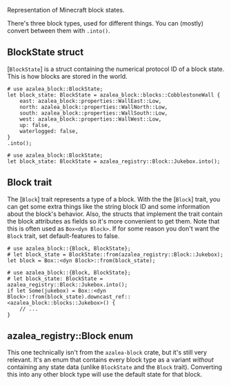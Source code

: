 Representation of Minecraft block states.

There's three block types, used for different things. You can (mostly) convert between them with `.into()`.

## BlockState struct

[`BlockState`] is a struct containing the numerical protocol ID of a block state. This is how blocks are stored in the world.

```
# use azalea_block::BlockState;
let block_state: BlockState = azalea_block::blocks::CobblestoneWall {
    east: azalea_block::properties::WallEast::Low,
    north: azalea_block::properties::WallNorth::Low,
    south: azalea_block::properties::WallSouth::Low,
    west: azalea_block::properties::WallWest::Low,
    up: false,
    waterlogged: false,
}
.into();
```
```
# use azalea_block::BlockState;
let block_state: BlockState = azalea_registry::Block::Jukebox.into();
```

## Block trait

The [`Block`] trait represents a type of a block. With the the [`Block`] trait, you can get some extra things like the string block ID and some information about the block's behavior. Also, the structs that implement the trait contain the block attributes as fields so it's more convenient to get them. Note that this is often used as `Box<dyn Block>`.
If for some reason you don't want the `Block` trait, set default-features to false.

```
# use azalea_block::{Block, BlockState};
# let block_state = BlockState::from(azalea_registry::Block::Jukebox);
let block = Box::<dyn Block>::from(block_state);
```
```
# use azalea_block::{Block, BlockState};
# let block_state: BlockState = azalea_registry::Block::Jukebox.into();
if let Some(jukebox) = Box::<dyn Block>::from(block_state).downcast_ref::<azalea_block::blocks::Jukebox>() {
    // ...
}
```


## azalea_registry::Block enum

This one technically isn't from the `azalea-block` crate, but it's still very relevant. It's an enum that contains every block type as a variant *without* containing any state data (unlike `BlockState` and the `Block` trait). Converting this into any other block type will use the default state for that block.

